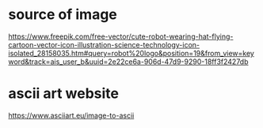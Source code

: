 # source of image
https://www.freepik.com/free-vector/cute-robot-wearing-hat-flying-cartoon-vector-icon-illustration-science-technology-icon-isolated_28158035.htm#query=robot%20logo&position=19&from_view=keyword&track=ais_user_b&uuid=2e22ce6a-906d-47d9-9290-18ff3f2427db

# ascii art website
https://www.asciiart.eu/image-to-ascii
